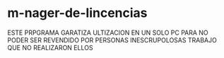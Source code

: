 # m-nager-de-lincencias
ESTE PRPGRAMA GARATIZA ULTIZACION EN UN SOLO PC PARA NO PODER SER REVENDIDO POR PERSONAS INESCRUPOLOSAS TRABAJO QUE NO REALIZARON ELLOS
